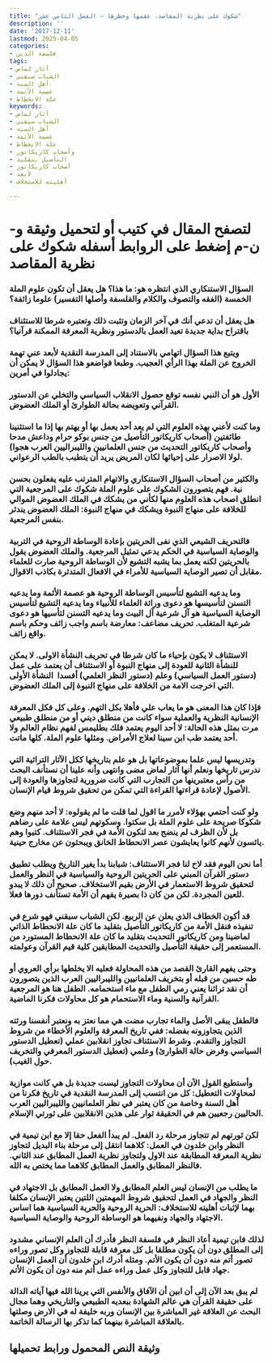 ```yaml
---
title: "شكوك على نظرية المقاصد، عقمها وخطرها – الفصل الثامن عشر"
description: ''
date: '2017-12-11'
lastmod: 2025-04-05
categories:
- فلسفة الدين
tags:
- آثار لماض
- الشباب سبقني
- أهل السنة
- عصمة الأئمة
- علة الانحطاط
keywords:
- آثار لماض
- الشباب سبقني
- أهل السنة
- عصمة الأئمة
- علة الانحطاط
- وأصحاب كاريكاتور
- التأصيل بتقليد
- أصحاب كاريكاتور
- لأبعد
- أهليته للاستخلاف

---
```

# **لتصفح المقال في كتيب أو لتحميل وثيقة و-ن-م إضغط على الروابط أسفله** **شكوك على نظرية المقاصد**

### السؤال الاستنكاري الذي انتظره هو: ما هذا؟ هل يعقل أن تكون علوم الملة الخمسة (الفقه والتصوف والكلام والفلسفة وأصلها التفسير) علوما زائفة؟

### هل يعقل أن تدعي أنك في آخر الزمان وتثبت ذلك وتعتبره شرطا للاستئناف باقتراح بداية جديدة تعيد العمل بالدستور ونظرية المعرفة الممكنة قرآنيا؟

### ويتبع هذا السؤال اتهامي بالاستناد إلى المدرسة النقدية لأبعد عني تهمة الخروج عن الملة بهذا الرأي العجيب. وطبعا فواضعو هذا السؤال لا يمكن أن يجادلوا في أمرين:

### الأول هو أن النبي نفسه توقع حصول الانقلاب السياسي والتخلي عن الدستور القرآني وتعويضه بحالة الطوارئ أو الملك العضوض.

### وما كنت لأعني بهذه العلوم التي لم يعد أحد يعمل بها أو يهتم بها إذا ما استثنينا طائفتين (أصحاب كاريكاتور التأصيل من جنس بوكو حرام وداعش مدحا وأصحاب كاريكاتور التحديث من جنس العلمانيين والليبراليين العرب هجوا) لولا الاصرار على إحيائها لكان المريض يريد أن يتطبب بالطب الرعواني.

### والكثير من أصحاب السؤال الاستنكاري والاتهام المترتب عليه يفعلون بحسن نية. فهم يتصورون الشكوك على علوم الملة شكوك على المرجعية التي انطلق اصحاب هذه العلوم منها لكأني من يشكك في الملك العضوض الموالي للخلافة على منهاج النبوة ويشكك في منهاج النبوة: الملك العضوض يندثر بنفس المرجعية.

### فالتحريف الشيعي الذي نفى الحريتين بإعادة الوساطة الروحية في التربية والوصاية السياسية في الحكم يدعي تمثيل المرجعية. والملك العضوض يقول بالحريتين لكنه يعمل بما يشبه التشيع لأن الوساطة الروحية صارت للعلماء مقابل أن تصير الوصاية السياسية للأمراء في الافعال المتدثرة بكاذب الاقوال.

### وما يدعيه التشيع لتأسيس الوساطة الروحية هو عصمة الأئمة وما يدعيه التسنن لتأسيسها هو دعوى وراثة العلماء للأنبياء وما يدعيه التشيع لتأسيس الوصاية السياسية هو آل شرعية آل البيت وما يدعيه التسنن لتأسيها هو دعوى شرعية المتغلب. تحريف مضاعف: معارضة باسم واجب زائف وحكم باسم واقع زائف.

### الاستئناف لا يكون بإحياء ما كان شرطا في تحريف النشأة الاولى. لا يمكن للنشأة الثانية للعودة إلى منهاج النبوة أو الاستئناف أن يعتمد على عمل (دستور العمل السياسي) وعلم (دستور النظر العلمي) أفسدا  النشأة الأولى التي اخرجت الامة من الخلافة على منهاج النبوة إلى الملك العضوض.

### فإذا كان هذا المعنى هو ما يعاب علي فأهلا بكل التهم. وعلى كل فكل المعرفة الإنسانية النظرية والعملية سواء كانت من منطلق ديني أو من منطلق طبيعي مرت بمثل هذه الحالة: لا أحد اليوم يعتمد فلك بطليمس لفهم نظام العالم ولا أحد يعتمد طب ابن سينا لعلاج الأمراض. ومثلها علوم الملة. كلها ماتت.

### وتدريسها ليس علما بموضوعاتها بل هو علم بتاريخها ككل الآثار التراثية التي ندرس تاريخها ونعلم أنها آثار لماض مضى وانتهى وأنه علينا أن نستأنف البحث من رأس معتبرينها من التجارب التي كانت ضرورية لتجاوزها والعودة إلى الأصول لإعادة قراءتها القراءة التي تمكن من تحقيق شروط قيام الإنسان.

### ولو كنت أحتمي بهؤلاء لأمرر ما اقول لما قلت ما لم يقولوه: لا أحد منهم وضع شكوكا صريحة على علوم الملة بل سكتوا. وسكوتهم ليس علامة على رضاهم بل لأن الظرف لم ينضج بعد لتكون الأمة في فجر الاستئناف. كتبوا وهم يائسون لأنهم كانوا يعايشون عصر الانحطاط الخانق ويبحثون عن مخارج حينية.

### أما نحن اليوم فقد لاح لنا فجر الاستئناف: شبابنا بدأ يغير التاريخ ويطلب تطبيق دستور القرآن المبني على الحريتين الروحية والسياسية في النظر والعمل لتحقيق شروط الاستعمار في الأرض بقيم الاستخلاف. صحيح أن ذلك لا يبدو للعين المجردة. لكن من كان ذا بصيرة يفهم أن الأمة تستأنف دورها فعلا.

### قد أكون الخطاف الذي يعلن عن الربيع. لكن الشباب سبقني فهو شرع في تنفيذه فنقل الأمة من كاريكاتور التأصيل بتقليد ما كان علة الانحطاط الذاتي لماضينا ومن كاريكاتور التحديث بتقليد ما كان علة الانحطاط المستورد من المستعمر إلى حقيقة التأصيل والتحديث المطابقين كلية قيم القرآن وعولمته.

### وحتى يفهم القارئ القصد من هذه المحاولة فعليه الا يخلطها برأي العروي أو طه حسين من قبله أو بتخريف العلمانيين والليبراليين العرب الذين يتصورون أن نقد تراثنا يعني رمي الطفل مع ماء استحمامه. الطفل هنا هو المرجعية القرآنية والسنية وماء الاستحمام هو كل محاولات فكرنا الماضية.

### فالطفل يبقى الأصل والماء تجارب مضت هي مما نعتز به ونعتبر أنفسنا ورثته الذين يتجاوزونه بفضله: ففي تاريخ المعرفة والعلوم الأخطاء من شروط التجاوز والتقدم. وشرط الاستئناف تجاوز انقلابين عملي (تعطيل الدستور السياسي وفرض حالة الطوارئ) وعلمي (تعطيل الدستور المعرفي والتخريف حول الغيب).

### وأستطيع القول الآن أن محاولات التجاوز ليست جديدة بل هي كانت موازية لمحاولات التعطيل: كل من انتسب إلى المدرسة النقدية في تاريخ فكرنا من أهل السنة وخاصة من كان يعتبر في نظر العلمانيين والليبراليين العرب الحاليين رجعيين هم في الحقيقة ثوار على هذين الانقلابين على ثورتي الإسلام.

### لكن ثورتهم لم تتجاوز مرحلة رد الفعل. لم يبدأ الفعل حقا إلا مع ابن تيمية في النظر وابن خلدون في العمل: كلاهما انتقل إلى مرحلة بناء البديل لتجاوز نظرية المعرفة المطابقة عند الاول ولتجاوز نظرية العمل المطابق عند الثاني. فالنظر المطابق والعمل المطابق كلاهما مما يختص به الله.

### ما يطلب من الإنسان ليس العلم المطابق ولا العمل المطابق بل الاجتهاد في النظر والجهاد في العمل لتحقيق شروط المهمتين اللتين يعتبر الإنسان مكلفا بهما لإثبات أهليته للاستخلاف: الحرية الروحية والحرية السياسية هما اساس الاجتهاد والجهاد ونفيهما هو الوساطة الروحية والوصاية السياسية.

### لذلك فابن تيمية أعاد النظر في فلسفة النظر فأدرك أن العلم الإنساني مشدود إلى المطلق دون أن يكون مطلقا بل كل معرفة قابلة للتجاوز وكل تصور وراءه تصور أتم منه دون أن يكون الأتم. ومثله أدرك ابن خلدون أن العمل الإنسان جهاد قابل للتجاوز وكل عمل وراءه عمل أتم منه دون أن يكون الأتم.

### لم يبق بعد الآن إلى أن ابين أن الآفاق والأنفس التي يرينا الله فيها آياته الدالة على حقيقة القرآن هي عالم الشهادة ببعديه الطبيعي والتاريخي وهما مجال البحث عن العلاقة غير المباشرة بين الإنسان وربه خليفة له في الارض وصلتها بالعلاقة المباشرة بينهما كما تذكر بها الرسالة الخاتمة.

## وثيقة النص المحمول ورابط تحميلها

###
